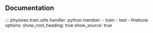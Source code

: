 ## Documentation

::: physioex.train.utils
    handler: python
    member:
      - train
      - test
      - finetune
    options:
      show_root_heading: true
      show_source: true
